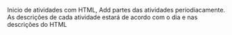 Inicio de atividades com HTML, Add partes das atividades periodiacamente.
As descrições de cada atividade estará de acordo com o dia e nas descrições do HTML
